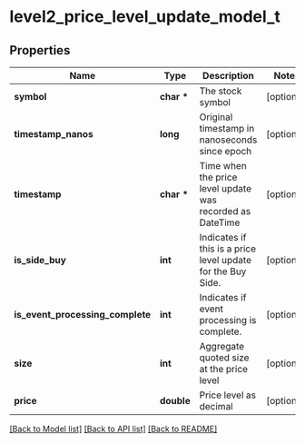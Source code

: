 # level2_price_level_update_model_t

## Properties
Name | Type | Description | Notes
------------ | ------------- | ------------- | -------------
**symbol** | **char \*** | The stock symbol | [optional] 
**timestamp_nanos** | **long** | Original timestamp in nanoseconds since epoch | [optional] 
**timestamp** | **char \*** | Time when the price level update was recorded as DateTime | [optional] 
**is_side_buy** | **int** | Indicates if this is a price level update for the Buy Side. | [optional] 
**is_event_processing_complete** | **int** | Indicates if event processing is complete. | [optional] 
**size** | **int** | Aggregate quoted size at the price level | [optional] 
**price** | **double** | Price level as decimal | [optional] 

[[Back to Model list]](../README.md#documentation-for-models) [[Back to API list]](../README.md#documentation-for-api-endpoints) [[Back to README]](../README.md)


